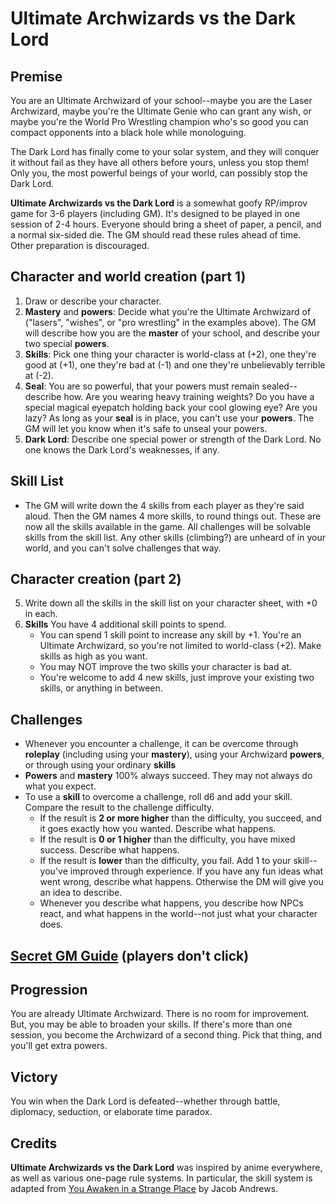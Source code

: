 # Ultimate Archwizards vs the Dark Lord
## Premise
You are an Ultimate Archwizard of your school--maybe you are the Laser Archwizard, maybe you're the Ultimate Genie who can grant any wish, or maybe you're the World Pro Wrestling champion who's so good you can compact opponents into a black hole while monologuing.

The Dark Lord has finally come to your solar system, and they will conquer it without fail as they have all others before yours, unless you stop them! Only you, the most powerful beings of your world, can possibly stop the Dark Lord.

**Ultimate Archwizards vs the Dark Lord** is a somewhat goofy RP/improv game for 3-6 players (including GM). It's designed to be played in one session of 2-4 hours. Everyone should bring a sheet of paper, a pencil, and a normal six-sided die. The GM should read these rules ahead of time. Other preparation is discouraged.

## Character and world creation (part 1)
1. Draw or describe your character.
2. **Mastery** and **powers**: Decide what you're the Ultimate Archwizard of ("lasers", "wishes", or "pro wrestling" in the examples above). The GM will describe how you are the **master** of your school, and describe your two special **powers**.
3. **Skills**: Pick one thing your character is world-class at (+2), one they're good at (+1), one they're bad at (-1) and one they're unbelievably terrible at (-2).
4. **Seal**: You are so powerful, that your powers must remain sealed--describe how. Are you wearing heavy training weights? Do you have a special magical eyepatch holding back your cool glowing eye? Are you lazy? As long as your **seal** is in place, you can't use your **powers**. The GM will let you know when it's safe to unseal your powers.
5. **Dark Lord**: Describe one special power or strength of the Dark Lord. No one knows the Dark Lord's weaknesses, if any.

## Skill List
- The GM will write down the 4 skills from each player as they're said aloud. Then the GM names 4 more skills, to round things out. These are now all the skills available in the game. All challenges will be solvable skills from the skill list. Any other skills (climbing?) are unheard of in your world, and you can't solve challenges that way.

## Character creation (part 2)
5. Write down all the skills in the skill list on your character sheet, with +0 in each.
7. **Skills** You have 4 additional skill points to spend.
    - You can spend 1 skill point to increase any skill by +1. You're an Ultimate Archwizard, so you're not limited to world-class (+2). Make skills as high as you want.
    - You may NOT improve the two skills your character is bad at.
    - You're welcome to add 4 new skills, just improve your existing two skills, or anything in between.

## Challenges
 - Whenever you encounter a challenge, it can be overcome through **roleplay** (including using your **mastery**), using your Archwizard **powers**, or through using your ordinary **skills**
 - **Powers** and **mastery** 100% always succeed. They may not always do what you expect.
 - To use a **skill** to overcome a challenge, roll d6 and add your skill. Compare the result to the challenge difficulty.
    - If the result is **2 or more higher** than the difficulty, you succeed, and it goes exactly how you wanted. Describe what happens.
    - If the result is **0 or 1 higher** than the difficulty, you have mixed success. Describe what happens.
    - If the result is **lower** than the difficulty, you fail. Add 1 to your skill--you've improved through experience. If you have any fun ideas what went wrong, describe what happens. Otherwise the DM will give you an idea to describe.
    - Whenever you describe what happens, you describe how NPCs react, and what happens in the world--not just what your character does.

## [Secret GM Guide](ultimate_archwizard_gm.md) (players don't click)

## Progression
You are already Ultimate Archwizard. There is no room for improvement. But, you may be able to broaden your skills. If there's more than one session, you become the Archwizard of a second thing. Pick that thing, and you'll get extra powers.

## Victory
You win when the Dark Lord is defeated--whether through battle, diplomacy, seduction, or elaborate time paradox.

## Credits
**Ultimate Archwizards vs the Dark Lord** was inspired by anime everywhere, as well as various one-page rule systems. In particular, the skill system is adapted from [You Awaken in a Strange Place](https://twitter.com/floabcomic/status/1296592480419360768) by Jacob Andrews.
